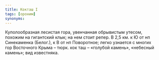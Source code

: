 ```yaml
---
title: Кокташ I
tags: [ороним]
synonyms:
---
```


Куполообразная лесистая гора, увенчанная обрывистым утесом, похожим на
гигантский клык; на нем стоит репер. В 2,5 км. к Ю от нп Синекаменка (Белог.), к
В от нп Поворотное; легко узнается с многих гор Восточного Крыма – тюрк. кок таш
– «голубой камень», «небесный камень»; вид известняка.
